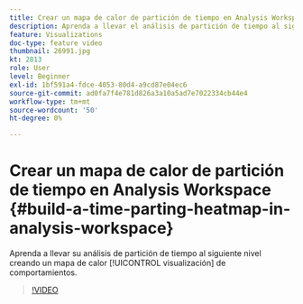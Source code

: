 ```yaml
---
title: Crear un mapa de calor de partición de tiempo en Analysis Workspace
description: Aprenda a llevar el análisis de partición de tiempo al siguiente nivel creando una visualización de mapa de calor de los comportamientos.
feature: Visualizations
doc-type: feature video
thumbnail: 26991.jpg
kt: 2813
role: User
level: Beginner
exl-id: 1bf591a4-fdce-4053-80d4-a9cd87e04ec6
source-git-commit: ad0fa7f4e781d826a3a10a5ad7e7022334cb44e4
workflow-type: tm+mt
source-wordcount: '50'
ht-degree: 0%

---
```


# Crear un mapa de calor de partición de tiempo en Analysis Workspace {#build-a-time-parting-heatmap-in-analysis-workspace}

Aprenda a llevar su análisis de partición de tiempo al siguiente nivel creando un mapa de calor [!UICONTROL visualización] de comportamientos.

>[!VIDEO](https://video.tv.adobe.com/v/26991/?quality=12)
